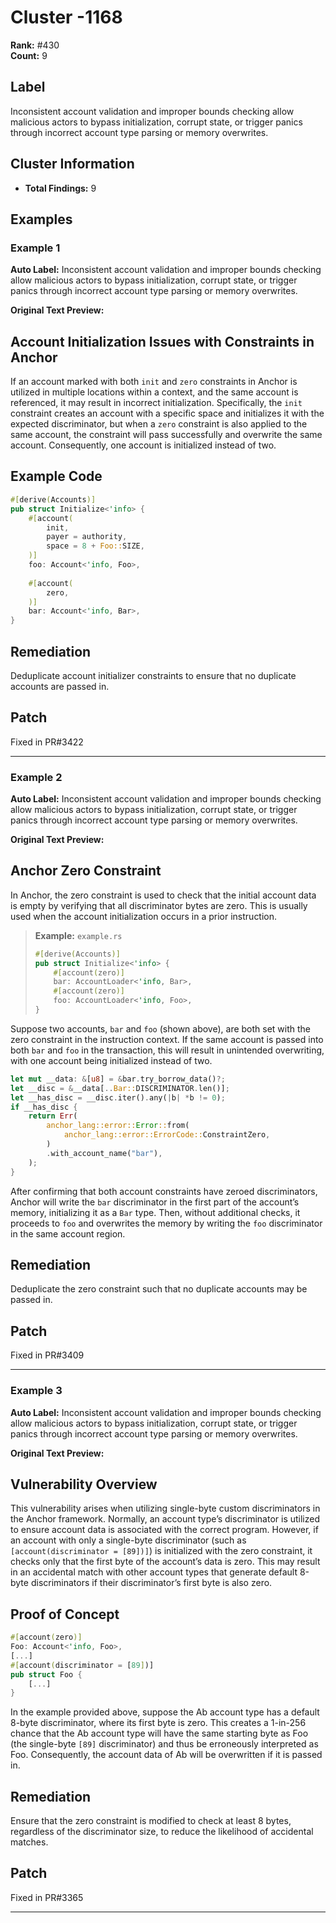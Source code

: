 # Cluster -1168

**Rank:** #430  
**Count:** 9  

## Label
Inconsistent account validation and improper bounds checking allow malicious actors to bypass initialization, corrupt state, or trigger panics through incorrect account type parsing or memory overwrites.

## Cluster Information
- **Total Findings:** 9

## Examples

### Example 1

**Auto Label:** Inconsistent account validation and improper bounds checking allow malicious actors to bypass initialization, corrupt state, or trigger panics through incorrect account type parsing or memory overwrites.  

**Original Text Preview:**

## Account Initialization Issues with Constraints in Anchor

If an account marked with both `init` and `zero` constraints in Anchor is utilized in multiple locations within a context, and the same account is referenced, it may result in incorrect initialization. Specifically, the `init` constraint creates an account with a specific space and initializes it with the expected discriminator, but when a `zero` constraint is also applied to the same account, the constraint will pass successfully and overwrite the same account. Consequently, one account is initialized instead of two.

## Example Code

```rust
#[derive(Accounts)]
pub struct Initialize<'info> {
    #[account(
        init,
        payer = authority,
        space = 8 + Foo::SIZE,
    )]
    foo: Account<'info, Foo>,
    
    #[account(
        zero,
    )]
    bar: Account<'info, Bar>,
}
```

## Remediation

Deduplicate account initializer constraints to ensure that no duplicate accounts are passed in.

## Patch

Fixed in PR#3422

---
### Example 2

**Auto Label:** Inconsistent account validation and improper bounds checking allow malicious actors to bypass initialization, corrupt state, or trigger panics through incorrect account type parsing or memory overwrites.  

**Original Text Preview:**

## Anchor Zero Constraint

In Anchor, the zero constraint is used to check that the initial account data is empty by verifying that all discriminator bytes are zero. This is usually used when the account initialization occurs in a prior instruction.

> **Example:** `example.rs`
> ```rust
> #[derive(Accounts)]
> pub struct Initialize<'info> {
>     #[account(zero)]
>     bar: AccountLoader<'info, Bar>,
>     #[account(zero)]
>     foo: AccountLoader<'info, Foo>,
> }
> ```

Suppose two accounts, `bar` and `foo` (shown above), are both set with the zero constraint in the instruction context. If the same account is passed into both `bar` and `foo` in the transaction, this will result in unintended overwriting, with one account being initialized instead of two.

```rust
let mut __data: &[u8] = &bar.try_borrow_data()?;
let __disc = &__data[..Bar::DISCRIMINATOR.len()];
let __has_disc = __disc.iter().any(|b| *b != 0);
if __has_disc {
    return Err(
        anchor_lang::error::Error::from(
            anchor_lang::error::ErrorCode::ConstraintZero,
        )
        .with_account_name("bar"),
    );
}
```

After confirming that both account constraints have zeroed discriminators, Anchor will write the `bar` discriminator in the first part of the account’s memory, initializing it as a `Bar` type. Then, without additional checks, it proceeds to `foo` and overwrites the memory by writing the `foo` discriminator in the same account region.

## Remediation

Deduplicate the zero constraint such that no duplicate accounts may be passed in.

## Patch

Fixed in PR#3409

---
### Example 3

**Auto Label:** Inconsistent account validation and improper bounds checking allow malicious actors to bypass initialization, corrupt state, or trigger panics through incorrect account type parsing or memory overwrites.  

**Original Text Preview:**

## Vulnerability Overview

This vulnerability arises when utilizing single-byte custom discriminators in the Anchor framework. Normally, an account type’s discriminator is utilized to ensure account data is associated with the correct program. However, if an account with only a single-byte discriminator (such as `[account(discriminator = [89])]`) is initialized with the zero constraint, it checks only that the first byte of the account’s data is zero. This may result in an accidental match with other account types that generate default 8-byte discriminators if their discriminator’s first byte is also zero.

## Proof of Concept

```rust
#[account(zero)]
Foo: Account<'info, Foo>,
[...]
#[account(discriminator = [89])]
pub struct Foo {
    [...]
}
```

In the example provided above, suppose the Ab account type has a default 8-byte discriminator, where its first byte is zero. This creates a 1-in-256 chance that the Ab account type will have the same starting byte as Foo (the single-byte `[89]` discriminator) and thus be erroneously interpreted as Foo. Consequently, the account data of Ab will be overwritten if it is passed in.

## Remediation

Ensure that the zero constraint is modified to check at least 8 bytes, regardless of the discriminator size, to reduce the likelihood of accidental matches.

## Patch

Fixed in PR#3365

---
